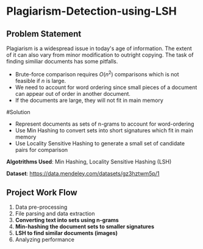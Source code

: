 # Plagiarism-Detection-using-LSH

## Problem Statement

Plagiarism is a widespread issue in today's age of information. The extent of it can also vary from minor modification to outright copying. The task of finding similiar documents has some pitfalls.

* Brute-force comparison requires $O(n^2)$ comparisons which is not feasible if $n$ is large. 
* We need to account for word ordering since small pieces of a document can appear out of order in another document.
* If the documents are large, they will not fit in main memory

#Solution

* Represent documents as sets of n-grams to account for word-ordering
* Use Min Hashing to convert sets into short signatures which fit in main memory
* Use Locality Sensitive Hashing to generate a small set of candidate pairs for comparison

**Algotrithms Used**:  Min Hashing, Locality Sensitive Hashing (LSH)

**Dataset**: https://data.mendeley.com/datasets/gz3hztwm5p/1

## Project Work Flow

1. Data pre-processing
2. File parsing and data extraction
3. **Converting text into sets using n-grams**
4. **Min-hashing the document sets to smaller signatures**
5. **LSH to find similar documents (images)**
6. Analyzing performance
